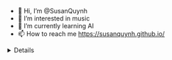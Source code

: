 - 👋 Hi, I’m @SusanQuynh
- 👀 I’m interested in music
- 🌱 I’m currently learning AI
- 📫 How to reach me https://susanquynh.github.io/

<details>
<!---
SusanQuynh/SusanQuynh is a ✨ special ✨ repository because its `README.md` (this file) appears on your GitHub profile.
You can click the Preview link to take a look at your changes.
--->
